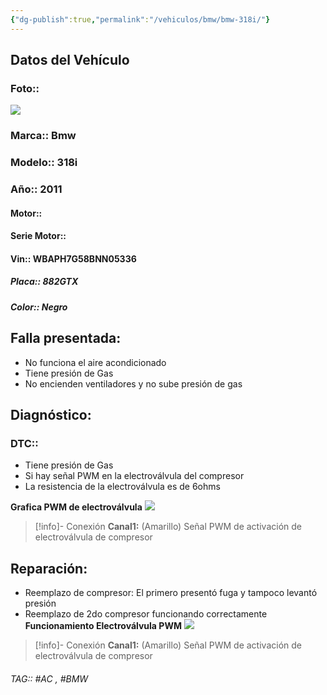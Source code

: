 ```yaml
---
{"dg-publish":true,"permalink":"/vehiculos/bmw/bmw-318i/"}
---
```



## Datos del Vehículo 
### Foto::
![](https://file.notion.so/f/s/ea55004f-f730-4c7c-8cf6-15a3cbe4ba17/IMG-20230801-WA0022.jpg?id=ba82ac91-1c38-4d83-983c-8b68cf9619fe&table=block&spaceId=9f7b4746-1e57-4953-8d67-5e2115795754&expirationTimestamp=1691740800000&signature=dlx7Z69j1OIN1WIcaYhMlxoB2bc5AiPekr-P1se-MAM&downloadName=IMG-20230801-WA0022.jpg)


### Marca:: Bmw
### Modelo:: 318i
### Año:: 2011
#### Motor:: 
#### Serie Motor:: 
#### Vin:: WBAPH7G58BNN05336
##### Placa:: 882GTX
##### Color:: Negro

## Falla presentada:
- No funciona el aire acondicionado 
- Tiene presión de Gas 
- No encienden ventiladores y no sube presión de gas 

## Diagnóstico:
### DTC:: 
- Tiene presión de Gas
- Si hay señal PWM en la electroválvula del compresor 
- La resistencia de la electroválvula es de 6ohms

**Grafica PWM de electroválvula**
![](https://file.notion.so/f/s/6ba3bcb3-1115-4eb8-aa25-9e21f44f4c1b/U2023_6_14_4_1_51.jpg?id=aea89a5b-b472-4f4d-805d-8388580c2e91&table=block&spaceId=9f7b4746-1e57-4953-8d67-5e2115795754&expirationTimestamp=1691740800000&signature=v5qbYVJrlhSfuKxkzslqzECASq9oC8azUEr2ELZJetg&downloadName=U2023_6_14_4_1_51.jpg)


>[!info]- Conexión
>**Canal1:**
>(Amarillo) Señal PWM de activación de electroválvula de compresor 





## Reparación:
- Reemplazo de compresor: El primero presentó fuga y tampoco levantó presión
- Reemplazo de 2do compresor funcionando correctamente 
**Funcionamiento Electroválvula PWM**
![](https://file.notion.so/f/s/15173b65-0e3d-44fb-a3ef-e597a449902e/U2023_7_9_7_51_21.jpg?id=41b2fd9e-ed31-450c-9017-e7d51833eef0&table=block&spaceId=9f7b4746-1e57-4953-8d67-5e2115795754&expirationTimestamp=1691740800000&signature=o8IVucM2PPM99DtzuRAOtR5z6tffA-0q0wfS20BWoBc&downloadName=U2023_7_9_7_51_21.jpg)


>[!info]- Conexión
>**Canal1:**
>(Amarillo) Señal PWM de activación de electroválvula de compresor 

###### TAG:: #AC , #BMW 